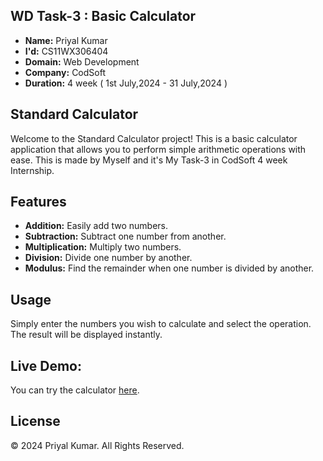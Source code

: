 WD Task-3 : Basic Calculator 
------------------------------

* __Name:__ Priyal Kumar  
* __I'd:__ CS11WX306404  
* __Domain:__ Web Development  
* __Company:__ CodSoft 
* __Duration:__ 4 week ( 1st July,2024 - 31 July,2024 )  


Standard Calculator
----------------------
Welcome to the Standard Calculator project! This is a basic calculator application that allows you to perform simple arithmetic operations with ease. This is made by Myself and it's My Task-3 in CodSoft 4 week Internship.  

Features  
---------  
* __Addition:__ Easily add two numbers.  
* __Subtraction:__ Subtract one number from another.  
* __Multiplication:__ Multiply two numbers.  
* __Division:__ Divide one number by another.  
* __Modulus:__ Find the remainder when one number is divided by another.  
   
Usage  
--------  
Simply enter the numbers you wish to calculate and select the operation. The result will be displayed instantly.  

Live Demo:  
-----------  
You can try the calculator [here](https://priyalkumar01.github.io/My-Basic-Calculator/).  

License
---------  
© 2024 Priyal Kumar. All Rights Reserved.

